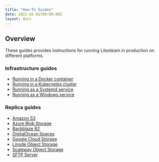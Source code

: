 ```yaml
---
title: "How-To Guides"
date: 2021-02-01T00:00:00Z
layout: docs
---
```


## Overview

These guides provides instructions for running Litesteam in production on
different platforms.

### Infrastructure guides

- [Running in a Docker container](/guides/docker)
- [Running in a Kubernetes cluster](/guides/kubernetes)
- [Running as a Systemd service](/guides/systemd)
- [Running as a Windows service](/guides/windows)

### Replica guides

- [Amazon S3](/guides/s3)
- [Azure Blob Storage](/guides/azure)
- [Backblaze B2](/guides/backblaze)
- [DigitalOcean Spaces](/guides/digitalocean)
- [Google Cloud Storage](/guides/gcs)
- [Linode Object Storage](/guides/linode)
- [Scaleway Object Storage](/guides/scaleway)
- [SFTP Server](/guides/sftp)
